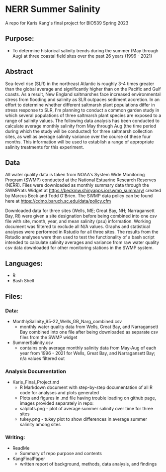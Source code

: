 # NERR Summer Salinity

A repo for Karis Kang's final project for BIO539 Spring 2023

## Purpose:

- To determine historical salinity trends during the summer (May through Aug) at three coastal field sites over the past 26 years (1996 - 2021)

## Abstract

Sea-level rise (SLR) in the northeast Atlantic is roughly 3-4 times greater than the global average and significantly higher than on the Pacific and Gulf coasts. As a result, New England saltmarshes face increased environmental stress from flooding and salinity as SLR outpaces sediment accretion. In an effort to determine whether different saltmarsh plant populations differ in stress response to SLR, I'm planning to conduct a common garden study in which several populations of three saltmarsh plant species are exposed to a range of salinity values. The following data analysis has been conducted to calculate average monthly salinity from May through Aug (the time period during which the study will be conducted) for three saltmarsh collection sites, as well as average salinity variance over the course of these four months. This information will be used to establish a range of appropriate salinity treatments for this experiment. 

## Data

All water quality data is taken from NOAA's System Wide Monitoring Program (SWMP) conducted at the National Estuarine Research Reserves (NERR). Files were downloaded as monthly summary data through the SWMPrats Widget at https://beckmw.shinyapps.io/swmp_summary/ created by Marcus Beck and Todd O'Brien. The SWMP data policy can be found here at https://cdmo.baruch.sc.edu/data/policy.cfm 

Downloaded data for three sites (Wells, ME; Great Bay, NH; Narragansett Bay, RI) were given a site designation before being combined into one csv file with site, month, year, and mean salinity (psu) information. Working document was filtered to exclude all N/A values. Graphs and statistical analyses were performed in Rstudio for all three sites. The results from the Rstudio analyses were then used to test the functionality of a bash script intended to calculate salinity averages and variance from raw water quality csv data downloaded for other monitoring stations in the SWMP system. 

## Languages: 
- R
- Bash Shell

## Files: 

### Data: 
- MonthlySalinity_95-22_Wells_GB_Narg_combined.csv 
  - monthly water quality data from Wells, Great Bay, and Narragansett Bay combined into one file after being downloaded as separate csv files from the SWMP widget 
- SummerSalinity.csv  
  - contains only average monthly salinity data from May-Aug of each year from 1996 - 2021 for Wells, Great Bay, and Narragansett Bay; n/a values filtered out

### Analysis Documentation
- Karis_Final_Project.md  
  - R Markdown document with step-by-step documentation of all R code for analyses and plots generated
  - Plots and figures in .md file having trouble loading on github page, images provided separately in repo: 
   - salplots.png - plot of average summer salinity over time for three sites 
   - tukey.png - tukey plot to show differences in average summer salinity among sites

### Writing: 
- ReadMe 
  - Summary of repo purpose and contents 
- KangFinalPaper 
  - written report of background, methods, data analysis, and findings
